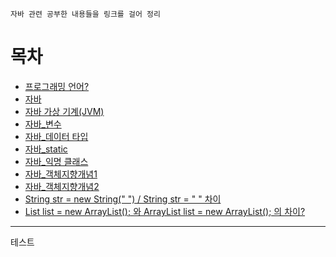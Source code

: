 `자바 관련 공부한 내용들을 링크를 걸어 정리`

# 목차
- [프로그래밍 언어?](https://github.com/youngho-j/TIL/blob/main/Java/Programming_language.md "프로그래밍 언어")
- [자바](https://github.com/youngho-j/TIL/blob/main/Java/java.md "자바")
- [자바 가상 기계(JVM)](https://github.com/youngho-j/TIL/blob/main/Java/JVM.md "자바 가상 기계")
- [자바_변수](https://github.com/youngho-j/TIL/blob/main/Java/variable.md "자바_변수")
- [자바_데이터 타입](https://github.com/youngho-j/TIL/blob/main/Java/Data_Type.md "자바_데이터 타입")
- [자바_static](https://github.com/youngho-j/TIL/blob/main/Java/static.md "자바_static")
- [자바_익명 클래스](https://github.com/youngho-j/TIL/blob/main/Java/Anonymous_class.md "자바_익명 클래스")
- [자바_객체지향개념1](https://github.com/youngho-j/TIL/blob/main/Java/oop1.md "자바_객체 지향개념1")
- [자바_객체지향개념2](https://github.com/youngho-j/TIL/blob/main/Java/oop2.md "자바_객체 지향개념2")
- [String str = new String(" ") / String str = " " 차이](https://github.com/youngho-j/TIL/blob/main/Java/String_object_compare_literal.md "자바_String 관련")
- [List list = new ArrayList(); 와 ArrayList list = new ArrayList(); 의 차이?](https://github.com/youngho-j/TIL/blob/main/Java/List_compare_ArrayList.md "자바_List,ArrayList 관련")
***

테스트
